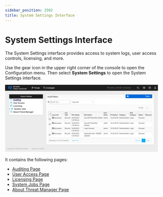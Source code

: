 ```yaml
---
sidebar_position: 2502
title: System Settings Interface
---
```


# System Settings Interface

The System Settings interface provides access to system logs, user access controls, licensing, and more.

Use the gear icon in the upper right corner of the console to open the Configuration menu. Then select **System Settings** to open the System Settings interface.

![System Settings interface](../../../../../../../static/images/ThreatManager_3.0/Content/Resources/Images/ThreatManager/Admin/Configuration/SystemSettings/Interface.png "System Settings interface")

It contains the following pages:

* [Auditing Page](Auditing "Auditing Page")
* [User Access Page](UserAccess "User Access Page")
* [Licensing Page](Licensing "Licensing Page")
* [System Jobs Page](SystemJobs "System Jobs Page")
* [About Threat Manager Page](About "About Threat Manager Page")